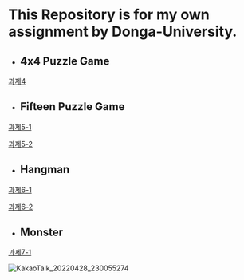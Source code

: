 # This Repository is for my own assignment by Donga-University.
* ## 4x4 Puzzle Game

[과제4](https://github.com/Lee-Hyeon-Min/CPP-Programing-Exercises/tree/main/%EA%B3%BC%EC%A0%9C/Week4_Homework)

* ## Fifteen Puzzle Game

[과제5-1](https://github.com/Lee-Hyeon-Min/CPP-Programing-Exercises/tree/main/%EA%B3%BC%EC%A0%9C/Week5_Homework1)

[과제5-2](https://github.com/Lee-Hyeon-Min/CPP-Programing-Exercises/tree/main/%EA%B3%BC%EC%A0%9C/Week5_Homework2)

* ## Hangman

[과제6-1](https://github.com/Lee-Hyeon-Min/CPP-Programing-Exercises/tree/main/%EA%B3%BC%EC%A0%9C/Week6_Homework1)

[과제6-2](https://github.com/Lee-Hyeon-Min/CPP-Programing-Exercises/tree/main/%EA%B3%BC%EC%A0%9C/Week6_Homework2)

* ## Monster

[과제7-1](https://github.com/Lee-Hyeon-Min/CPP-Programing-Exercises/tree/main/%EA%B3%BC%EC%A0%9C/Week7_Homework1)

![KakaoTalk_20220428_230055274](https://user-images.githubusercontent.com/59655095/165769909-37096b45-9c86-4577-8ae9-93793f084d32.gif)


